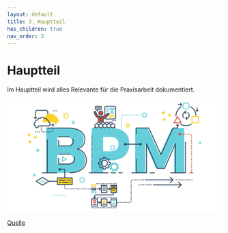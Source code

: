 ```yaml
---
layout: default
title: 3. Hauptteil
has_children: true
nav_order: 3
---
```


# Hauptteil

Im Hauptteil wird alles Relevante für die Praxisarbeit dokumentiert.

![BPMN](../../ressources/bilder/bpm.png)

[Quelle](../Quellenverzeichnis/index.md#hauptteil)